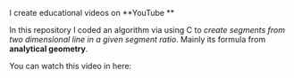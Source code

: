 I create educational videos on **YouTube **

In this repository I coded an algorithm via using C to *create segments from two dimensional line in a given segment ratio*. Mainly its formula from **analytical geometry**. 

You can watch this video in here: